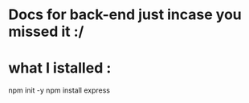 # Docs for back-end just incase you missed it :/

# what I istalled : 

npm init -y
npm install express

